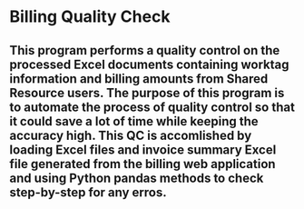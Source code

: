 # Billing Quality Check
## This program performs a quality control on the processed Excel documents containing worktag information and billing amounts from Shared Resource users. The purpose of this program is to automate the process of quality control so that it could save a lot of time while keeping the accuracy high. This QC is accomlished by loading Excel files and invoice summary Excel file generated from the billing web application and using Python pandas methods to check step-by-step for any erros.
